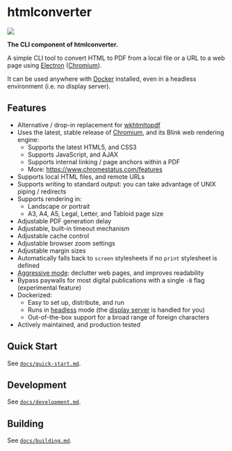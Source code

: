 # htmlconverter

[![](https://badge.imagelayers.io/daniesy/athenapdf:latest.svg)](https://imagelayers.io/?images=daniesy/athenapdf:latest 'Get your own badge on imagelayers.io')

**The CLI component of htmlconverter.**

A simple CLI tool to convert HTML to PDF from a local file or a URL to a web page using [Electron][electron] ([Chromium][chromium]).

It can be used anywhere with [Docker][docker] installed, even in a headless environment (i.e. no display server).


## Features

- Alternative / drop-in replacement for [wkhtmltopdf]
- Uses the latest, stable release of [Chromium][chromium], and its Blink web rendering engine:
    - Supports the latest HTML5, and CSS3
    - Supports JavaScript, and AJAX
    - Supports internal linking / page anchors within a PDF
    - More: https://www.chromestatus.com/features
- Supports local HTML files, and remote URLs
- Supports writing to standard output: you can take advantage of UNIX piping / redirects
- Supports rendering in:
    - Landscape or portrait
    - A3, A4, A5, Legal, Letter, and Tabloid page size
- Adjustable PDF generation delay
- Adjustable, built-in timeout mechanism
- Adjustable cache control
- Adjustable browser zoom settings
- Adjustable margin sizes
- Automatically falls back to `screen` stylesheets if no `print` stylesheet is defined
- [Aggressive mode](docs/aggressive.md): declutter web pages, and improves readability
- Bypass paywalls for most digital publications with a single `-B` flag (experimental feature)
- Dockerized:
    - Easy to set up, distribute, and run
    - Runs in [headless] mode (the [display server][xvfb] is handled for you)
    - Out-of-the-box support for a broad range of foreign characters
- Actively maintained, and production tested


## Quick Start

See [`docs/quick-start.md`](docs/quick-start.md).


## Development

See [`docs/development.md`](docs/development.md).


## Building

See [`docs/building.md`](docs/building.md).



[docker]: https://www.docker.com/
[electron]: http://electron.atom.io/
[chromium]: https://www.chromium.org/
[wkhtmltopdf]: http://wkhtmltopdf.org/
[headless]: http://internetofthingsagenda.techtarget.com/definition/headless-system
[xvfb]: https://en.wikipedia.org/wiki/Xvfb
